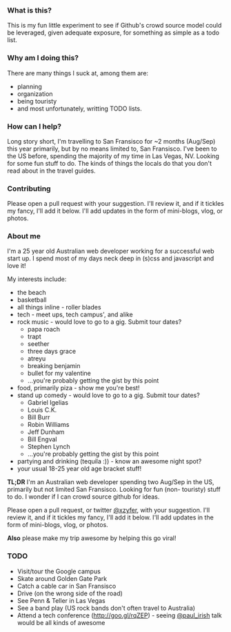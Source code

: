 ### What is this?
This is my fun little experiment to see if Github's crowd source 
model could be leveraged, given adequate exposure, for something 
as simple as a todo list. 

### Why am I doing this?
There are many things I suck at, among them are: 
* planning
* organization
* being touristy
* and most unfortunately, writting TODO lists.

### How can I help?
Long story short, I'm travelling to San Fransisco for ~2 months 
(Aug/Sep) this year primarily, but by no means limited to, San 
Fransisco.
I've been to the US before, spending the majority of my time in
Las Vegas, NV.
Looking for some fun stuff to do. The kinds of things the locals
do that you don't read about in the travel guides.

### Contributing
Please open a pull request with your suggestion. I'll review it,
and if it tickles my fancy, I'll add it below. I'll add updates
in the form of mini-blogs, vlog, or photos.

### About me
I'm a 25 year old Australian web developer working for a successful 
web start up. I spend most of my days neck deep in (s)css and 
javascript and love it!

My interests include:
* the beach
* basketball
* all things inline - roller blades
* tech - meet ups, tech campus', and alike
* rock music - would love to go to a gig. Submit tour dates?
    * papa roach
    * trapt
    * seether
    * three days grace
    * atreyu
    * breaking benjamin
    * bullet for my valentine
    * ...you're probably getting the gist by this point
* food, primarily piza - show me you're best!
* stand up comedy - would love to go to a gig. Submit tour dates?
    * Gabriel Igelias
    * Louis C.K.
    * Bill Burr
    * Robin Williams
    * Jeff Dunham
    * Bill Engval
    * Stephen Lynch
    * ...you're probably getting the gist by this point
* partying and drinking (tequila :)) - know an awesome night spot?
* your usual 18-25 year old age bracket stuff!

**TL;DR** I'm an Australian web developer spending two Aug/Sep in the
US, primarily but not limited San Fransisco. Looking for fun (non-
touristy) stuff to do. I wonder if I can crowd source github for ideas.

Please open a pull request, or twitter [@xzyfer](https://twitter.com/xzyfer), with your suggestion. 
I'll review it, and if it tickles my fancy, I'll add it below. 
I'll add updates in the form of mini-blogs, vlog, or photos. 

**Also** please make my trip awesome by helping this go viral!


### TODO
* Visit/tour the Google campus
* Skate around Golden Gate Park
* Catch a cable car in San Fransisco
* Drive (on the wrong side of the road)
* See Penn & Teller in Las Vegas
* See a band play (US rock bands don't often travel to Australia)
* Attend a tech conference (http://goo.gl/rqZEP) - seeing [@paul_irish](https://twitter.com/paul_irish) talk would be all kinds of awesome

